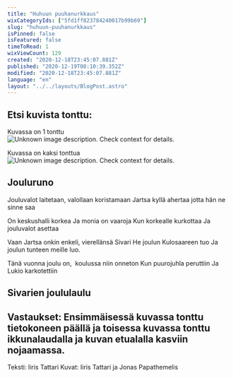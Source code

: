 ```yaml
---
title: "Huhuun puuhanurkkaus"
wixCategoryIds: ["5fd1ff823784240017b99b69"]
slug: "huhuun-puuhanurkkaus"
isPinned: false
isFeatured: false
timeToRead: 1
wixViewCount: 129
created: "2020-12-18T23:45:07.881Z"
published: "2020-12-19T08:10:39.352Z"
modified: "2020-12-18T23:45:07.881Z"
language: "en"
layout: "../../layouts/BlogPost.astro"
---
```

## **Etsi kuvista tonttu:**

Kuvassa on 1 tonttu
![Unknown image description. Check context for details.](https://static.wixstatic.com/media/18093e_fd7b66334663421995dfe664f0a0c41d~mv2.jpg)


Kuvassa on kaksi tonttua
![Unknown image description. Check context for details.](https://static.wixstatic.com/media/18093e_dd1d5464c1ae4364ae1ce57cd19103ea~mv2.jpg)

## Jouluruno

Jouluvalot laitetaan,
valollaan koristamaan
Jartsa kyllä ahertaa
jotta hän ne sinne saa

On keskushalli korkea
Ja monia on vaaroja
Kun korkealle kurkottaa
Ja jouluvalot asettaa

Vaan Jartsa onkin enkeli,
vierellänsä Sivari
He joulun Kulosaareen tuo
Ja joulun tunteen meille luo.


Tänä vuonna joulu on,&nbsp;
koulussa niin onneton
Kun puurojuhla peruttiin
Ja Lukio karkotettiin


## Sivarien joululaulu


Vastaukset: Ensimmäisessä kuvassa tonttu tietokoneen päällä ja toisessa kuvassa tonttu ikkunalaudalla ja kuvan etualalla kasviin nojaamassa.
---
Teksti: Iiris Tattari
Kuvat: Iiris Tattari ja Jonas Papathemelis

